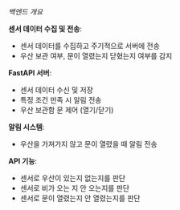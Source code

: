 *백엔드 개요*


**센서 데이터 수집 및 전송**:

- 센서 데이터를 수집하고 주기적으로 서버에 전송
- 우산 보관 여부, 문이 열렸는지 닫혔는지 여부를 감지


**FastAPI 서버**:

- 센서 데이터 수신 및 저장
- 특정 조건 만족 시 알림 전송
- 우산 보관함 문 제어 (열기/닫기)


**알림 시스템**:

- 우산을 가져가지 않고 문이 열렸을 때 알림 전송


**API 기능**:

- 센서로 우산이 있는지 없는지를 판단 
- 센서로 비가 오는 지 안 오는지를 판단 
- 센서로 문이 열렸는지 안 열렸는지를 판단
